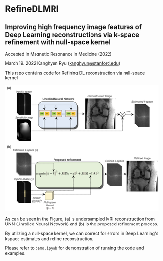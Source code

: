 # RefineDLMRI

## Improving high frequency image features of Deep Learning reconstructions via k-space refinement with null-space kernel

Accepted in Magnetic Resonance in Medicine (2022)

March 19. 2022 Kanghyun Ryu (kanghyun@stanford.edu)

This repo contains code for Refining DL reconstruction via null-space kernel. 

![Refinement](https://github.com/KHRyu8985/RefineDLMRI/blob/main/Fig1_revised.png)

As can be seen in the Figure, (a) is undersampled MRI reconstruction from UNN (Unrolled Neural Network) and (b) is the proposed refinement process.

By utilizing a null-space kernel, we can correct for errors in Deep Learning's kspace estimates and refine reconstruction. 

Please refer to `demo.ipynb` for demonstration of running the code and examples.
